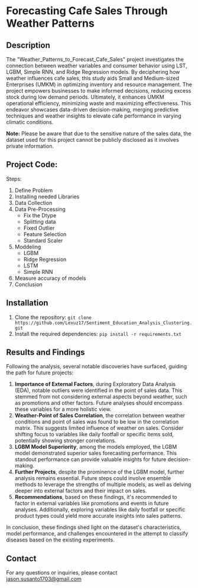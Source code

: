 # Forecasting Cafe Sales Through Weather Patterns

## **Description**
The "Weather_Patterns_to_Forecast_Cafe_Sales" project investigates the connection between weather variables and consumer behavior using LST, LGBM, Simple RNN, and Ridge Regression models. By deciphering how weather influences cafe sales, this study aids Small and Medium-sized Enterprises (UMKM) in optimizing inventory and resource management. The project empowers businesses to make informed decisions, reducing excess stock during low demand periods. Ultimately, it enhances UMKM operational efficiency, minimizing waste and maximizing effectiveness. This endeavor showcases data-driven decision-making, merging predictive techniques and weather insights to elevate cafe performance in varying climatic conditions.

**Note:** Please be aware that due to the sensitive nature of the sales data, the dataset used for this project cannot be publicly disclosed as it involves private information.

## **Project Code:**
Steps:
1. Define Problem
2. Installing needed Libraries
3. Data Collection
4. Data Pre-Processing
   - Fix the Dtype
   - Splitting data
   - Fixed Outlier
   - Feature Selection
   - Standard Scaler
5. Moddeling
    - LGBM
    - Ridge Regression
    - LSTM
    - Simple RNN
6. Measure accuracy of models
7. Conclusion

## **Installation**
1. Clone the repository: `git clone https://github.com/Lexuz17/Sentiment_Education_Analysis_Clustering.git`
2. Install the required dependencies: `pip install -r requirements.txt`

## **Results and Findings**

Following the analysis, several notable discoveries have surfaced, guiding the path for future projects:
1. **Importance of External Factors**, during Exploratory Data Analysis (EDA), notable outliers were identified in the point of sales data. This stemmed from not considering external aspects beyond weather, such as promotions and other factors. Future analyses should encompass these variables for a more holistic view.
2. **Weather-Point of Sales Correlation**, the correlation between weather conditions and point of sales was found to be low in the correlation matrix. This suggests limited influence of weather on sales. Consider shifting focus to variables like daily footfall or specific items sold, potentially showing stronger correlations.
3. **LGBM Model Superiority**, among the models employed, the LGBM model demonstrated superior sales forecasting performance. This standout performance can provide valuable insights for future decision-making.
4. **Further Projects**, despite the prominence of the LGBM model, further analysis remains essential. Future steps could involve ensemble methods to leverage the strengths of multiple models, as well as delving deeper into external factors and their impact on sales.
5. **Recommendations**, based on these findings, it's recommended to factor in external variables like promotions and events in future analyses. Additionally, exploring variables like daily footfall or specific product types could yield more accurate insights into sales patterns.

In conclusion, these findings shed light on the dataset's characteristics, model performance, and challenges encountered in the attempt to classify diseases based on the existing experiments.

## Contact
For any questions or inquiries, please contact jason.susanto1703@gmail.com
